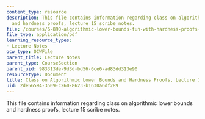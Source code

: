 ```yaml
---
content_type: resource
description: This file contains information regarding class on algorithmic lower bounds
  and hardness proofs, lecture 15 scribe notes.
file: /courses/6-890-algorithmic-lower-bounds-fun-with-hardness-proofs-fall-2014/2de565943509c2608623b1630a6df289_MIT6_890F14_Lec15.pdf
file_type: application/pdf
learning_resource_types:
- Lecture Notes
ocw_type: OCWFile
parent_title: Lecture Notes
parent_type: CourseSection
parent_uid: 983313de-9d3d-bd56-6ce6-ad83dd313e90
resourcetype: Document
title: Class on Algorithmic Lower Bounds and Hardness Proofs, Lecture 15 Scribe Notes
uid: 2de56594-3509-c260-8623-b1630a6df289
---
```

This file contains information regarding class on algorithmic lower bounds and hardness proofs, lecture 15 scribe notes.

